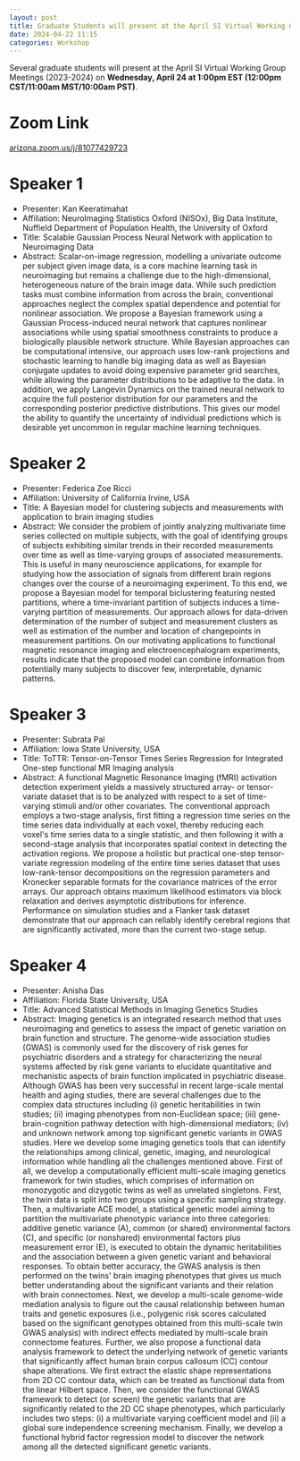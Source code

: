 ```yaml
---
layout: post
title: Graduate Students will present at the April SI Virtual Working Group
date: 2024-04-22 11:15 
categories: Workshop
---
```

Several graduate students will present at the April SI Virtual Working Group Meetings (2023-2024) on 
<b>Wednesday, April 24 at 1:00pm EST (12:00pm CST/11:00am MST/10:00am PST)</b>.

Zoom Link
==================
[arizona.zoom.us/j/81077429723](arizona.zoom.us/j/81077429723)


Speaker 1
==================
- Presenter: Kan Keeratimahat
- Affiliation: NeuroImaging Statistics Oxford (NISOx), Big Data Institute, Nuffield Department of Population Health, the University of Oxford
- Title: Scalable Gaussian Process Neural Network with application to Neuroimaging Data
- Abstract: Scalar-on-image regression, modelling a univariate outcome per subject given image data, is a core machine learning task in neuroimaging but remains a challenge due to the high-dimensional, heterogeneous nature of the brain image data. While such prediction tasks must combine information from across the brain, conventional approaches neglect the complex spatial dependence and potential for nonlinear association. We propose a Bayesian framework using a Gaussian Process-induced neural network that captures nonlinear associations while using spatial smoothness constraints to produce a biologically plausible network structure. While Bayesian approaches can be computational intensive, our approach uses low-rank projections and stochastic learning to handle big imaging data as well as Bayesian conjugate updates to avoid doing expensive parameter grid searches, while allowing the parameter distributions to be adaptive to the data. In addition, we apply Langevin Dynamics on the trained neural network to acquire the full posterior distribution for our parameters and the corresponding posterior predictive distributions. This gives our model the ability to quantify the uncertainty of individual predictions which is desirable yet uncommon in regular machine learning techniques.

Speaker 2
==================
- Presenter: Federica Zoe Ricci
- Affiliation: University of California Irvine, USA
- Title: A Bayesian model for clustering subjects and measurements with application to brain imaging studies
- Abstract: We consider the problem of jointly analyzing multivariate time series collected on multiple subjects, with the goal of identifying groups of subjects exhibiting similar trends in their recorded measurements over time as well as time-varying groups of associated measurements. This is useful in many neuroscience applications, for example for studying how the association of signals from different brain regions changes over the course of a neuroimaging experiment. To this end, we propose a Bayesian model for temporal biclustering featuring nested partitions, where a time-invariant partition of subjects induces a time-varying partition of measurements. Our approach allows for data-driven determination of the number of subject and measurement clusters as well as estimation of the number and location of changepoints in measurement partitions. On our motivating applications to functional magnetic resonance imaging and electroencephalogram experiments, results indicate that the proposed model can combine information from potentially many subjects to discover few, interpretable, dynamic patterns.

Speaker 3
==================
- Presenter: Subrata Pal
- Affiliation: Iowa State University, USA
- Title: ToTTR: Tensor-on-Tensor Times Series Regression for Integrated One-step functional MR Imaging analysis
- Abstract: A functional Magnetic Resonance Imaging (fMRI) activation detection experiment yields a massively structured array- or tensor-variate dataset that is to be analyzed with respect to a set of time-varying stimuli and/or other covariates. The conventional approach employs a two-stage analysis, first fitting a regression time series on the time series data individually at each voxel, thereby reducing each voxel's time series data to a single statistic, and then following it with a second-stage analysis that incorporates spatial context in detecting the activation regions. We propose a holistic but practical one-step tensor-variate regression modeling of the entire time series dataset that uses low-rank-tensor decompositions on the regression parameters and Kronecker separable formats for the covariance matrices of the error arrays. Our approach obtains maximum likelihood estimators via block relaxation and derives asymptotic distributions for inference. Performance on simulation studies and a Flanker task dataset demonstrate that our approach can reliably identify cerebral regions that are significantly activated, more than the current two-stage setup.

Speaker 4
==================
- Presenter: Anisha Das
- Affiliation: Florida State University, USA
- Title: Advanced Statistical Methods in Imaging Genetics Studies
- Abstract: Imaging genetics is an integrated research method that uses neuroimaging and genetics to assess the impact of genetic variation on brain function and structure. The genome-wide association studies (GWAS) is commonly used for the discovery of risk genes for psychiatric disorders and a strategy for characterizing the neural systems affected by risk gene variants to elucidate quantitative and mechanistic aspects of brain function implicated in psychiatric disease. Although GWAS has been very successful in recent large-scale mental health and aging studies, there are several challenges due to the complex data structures including (i) genetic heritabilities in twin studies; (ii) imaging phenotypes from non-Euclidean space; (iii) gene-brain-cognition pathway detection with high-dimensional mediators; (iv) and unknown network among top significant genetic variants in GWAS studies. Here we develop some imaging genetics tools that can identify the relationships among clinical, genetic, imaging, and neurological information while handling all the challenges mentioned above. First of all, we develop a computationally efficient multi-scale imaging genetics framework for twin studies, which comprises of information on monozygotic and dizygotic twins as well as unrelated singletons. First, the twin data is split into two groups using a specific sampling strategy. Then, a multivariate ACE model, a statistical genetic model aiming to partition the multivariate phenotypic variance into three categories: additive genetic variance (A), common (or shared) environmental factors (C), and specific (or nonshared) environmental factors plus measurement error (E), is executed to obtain the dynamic heritabilities and the association between a given genetic variant and behavioral responses. To obtain better accuracy, the GWAS analysis is then performed on the twins' brain imaging phenotypes that gives us much better understanding about the significant variants and their relation with brain connectomes. Next, we develop a multi-scale genome-wide mediation analysis to figure out the causal relationship between human traits and genetic exposures (i.e., polygenic risk scores calculated based on the significant genotypes obtained from this multi-scale twin GWAS analysis) with indirect effects mediated by multi-scale brain connectome features. Further, we also propose a functional data analysis framework to detect the underlying network of genetic variants that significantly affect human brain corpus callosum (CC) contour shape alterations. We first extract the elastic shape representations from 2D CC contour data, which can be treated as functional data from the linear Hilbert space. Then, we consider the functional GWAS framework to detect (or screen) the genetic variants that are significantly related to the 2D CC shape phenotypes, which particularly includes two steps: (i) a multivariate varying coefficient model and (ii) a global sure independence screening mechanism. Finally, we develop a functional hybrid factor regression model to discover the network among all the detected significant genetic variants.